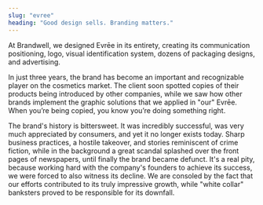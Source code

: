 ```yaml
---
slug: "evree"
heading: "Good design sells. Branding matters."
---
```

At Brandwell, we designed Evrēe in its entirety, creating its communication positioning, logo, visual identification system, dozens of packaging designs, and advertising.

In just three years, the brand has become an important and recognizable player on the cosmetics market. The client soon spotted copies of their products being introduced by other companies, while we saw how other brands implement the graphic solutions that we applied in "our" Evrēe. When you’re being copied, you know you’re doing something right.

The brand's history is bittersweet. It was incredibly successful, was very much appreciated by consumers, and yet it no longer exists today. Sharp business practices, a hostile takeover, and stories reminiscent of crime fiction, while in the background a great scandal splashed over the front pages of newspapers, until finally the brand became defunct. It's a real pity, because working hard with the company's founders to achieve its success, we were forced to also witness its decline. We are consoled by the fact that our efforts contributed to its truly impressive growth, while "white collar" banksters proved to be responsible for its downfall.